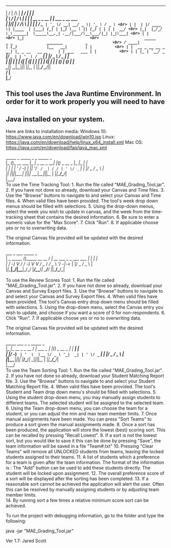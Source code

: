   __  __          ______    _____                _                    
 |  \/  |   /\   |  ____|  / ____|              | |                   <br>
 | \  / |  /  \  | |__    | |     __ _ _ __  ___| |_ ___  _ __   ___  <br>
 | |\/| | / /\ \ |  __|   | |    / _` | '_ \/ __| __/ _ \| '_ \ / _ \ <br>
 | |  | |/ ____ \| |____  | |___| (_| | |_) \__ \ || (_) | | | |  __/ <br>
 |_|  |_/_/    \_\______|  \_____\__,_| .__/|___/\__\___/|_| |_|\___| <br>
                                      | |                             <br>
                                      |_|                             <br>                   
   _____               _ _               _______          _           <br>
  / ____|             | (_)             |__   __|        | |          <br>
 | |  __ _ __ __ _  __| |_ _ __   __ _     | | ___   ___ | |          <br>
 | | |_ | '__/ _` |/ _` | | '_ \ / _` |    | |/ _ \ / _ \| |          <br>
 | |__| | | | (_| | (_| | | | | | (_| |    | | (_) | (_) | |          <br>
  \_____|_|  \__,_|\__,_|_|_| |_|\__, |    |_|\___/ \___/|_|          <br>
                                  __/ |                               <br>
                                 |___/                                <br>                       
## This tool uses the Java Runtime Environment. In order for it to work properly you will need to have 
## Java installed on your system. 

Here are links to installation media: 
Windows 10: https://www.java.com/en/download/win10.jsp
Linux: https://java.com/en/download/help/linux_x64_install.xml
Mac OS: https://java.com/en/download/faq/java_mac.xml

  _____ _             _____            _   _             _____         _ <br>
 |_   _(_)_ __  ___  |_   _| _ __ _ __| |_(_)_ _  __ _  |_   _|__  ___| |<br>
   | | | | '  \/ -_)   | || '_/ _` / _| / / | ' \/ _` |   | |/ _ \/ _ \ |<br>
   |_| |_|_|_|_\___|   |_||_| \__,_\__|_\_\_|_||_\__, |   |_|\___/\___/_|<br>
                                                 |___/                   <br>
To use the Time Tracking Tool:
    1. Run the file called "MAE_Grading_Tool.jar".
    2. If you have not done so already, download your Canvas and Time files. 
    3. Use the "Browse" buttons to navigate to and select your Canvas and Time files.
    4. When valid files have been provided. The tool's week drop down menus should be 
       filled with selections.
    5. Using the drop-down menus, select the week you wish to update in canvas, and 
       the week from the time-tracking sheet that contains the desired information.
    6. Be sure to enter a numeric value for the "Max Score". 
    7. Click "Run".
    8. If applicable choose yes or no to overwriting data.      

The original Canvas file provided will be updated with the desired information. 

  ___         _              ___                      _____         _ <br>
 | _ \_____ _(_)_____ __ __ / __| __ ___ _ _ ___ ___ |_   _|__  ___| |<br>
 |   / -_) V / / -_) V  V / \__ \/ _/ _ \ '_/ -_|_-<   | |/ _ \/ _ \ |<br>
 |_|_\___|\_/|_\___|\_/\_/  |___/\__\___/_| \___/__/   |_|\___/\___/_|<br>
                                                                      <br>
To use the Review Scores Tool:
    1. Run the file called "MAE_Grading_Tool.jar".
    2. If you have not done so already, download your Canvas and Survey Export files. 
    3. Use the "Browse" buttons to navigate to and select your Canvas and Survey 
       Export files.
    4. When valid files have been provided. The tool's Canvas entry drop down menu 
       should be filled with selections.
    5. Using the drop-down menu, select the Canvas entry you wish to update, and choose 
       if you want a score of 0 for non-respondents.
    6. Click "Run".
    7. If applicable choose yes or no to overwriting data.
    
The original Canvas file provided will be updated with the desired information.

  _____                 ___          _   _             _____         _ <br>
 |_   _|__ __ _ _ __   / __| ___ _ _| |_(_)_ _  __ _  |_   _|__  ___| |<br>
   | |/ -_) _` | '  \  \__ \/ _ \ '_|  _| | ' \/ _` |   | |/ _ \/ _ \ |<br>
   |_|\___\__,_|_|_|_| |___/\___/_|  \__|_|_||_\__, |   |_|\___/\___/_|<br>
                                               |___/                   <br>
To use the Team Sorting Tool:
    1. Run the file called "MAE_Grading_Tool.jar".
    2. If you have not done so already, download your Student Matching Report file. 
    3. Use the "Browse" buttons to navigate to and select your Student Matching Report file.
    4. When valid files have been provided. The tool's Student and Team drop down menu's 
       should be filled with selections.
    5. Using the student drop-down menu, you may manually assign students to different teams. 
       The selected student will be assigned to the selected team.  
    6. Using the Team drop-down menu, you can choose the team for a student, or you can 
       adjust the min and max team member limits. 
    7. Once manual assignments have been made. You can press "Sort Teams" to produce a 
       sort given the manual assignments made. 
    8. Once a sort has been produced, the application will store the lowest (best) scoring sort. 
       This can be recalled by pressing "Recall Lowest". 
    9. If a sort is not the lowest sort, but you would like to save it this can be done by 
       pressing "Save", the team information will be saved in a file "Team#.txt"
    10. Pressing "Clear Teams" will remove all UNLOCKED students from teams, leaving the 
        locked students assigned to their teams. 
    11. A list of students which a preference for a team is given after the team information.
        The format of the information is <Student Name> : <Preference for this team> 
        The "Add" button can be used to add these students directly. The student will be 
        locked upon assignment. 
    12. The overall preference score of a sort will be displayed after the sorting has been completed. 
    13. If a reasonable sort cannot be achieved the application will alert the user. Often this can 
        be resolved by manually assigning students or by adjusting team member limits.  
    14. By running sort a few times a relative minimum score sort can be achieved. 
    

To run the project with debugging information, go to the folder and
type the following:

java -jar "MAE_Grading_Tool.jar" 

Ver 1.7: Jared Scott
